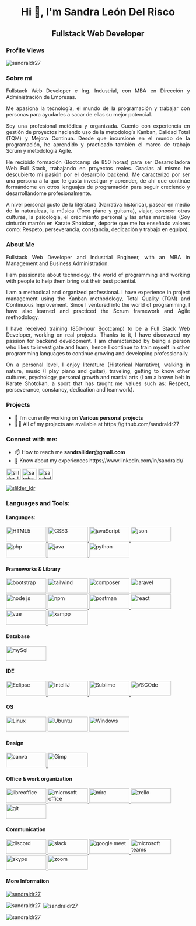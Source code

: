 <h1 align="center">Hi 👋, I'm Sandra León Del Risco</h1>
<h2 align="center">Fullstack Web Developer</h2>

<h3 align="left">Profile Views</h3>
<p align="left"> <img src="https://komarev.com/ghpvc/?username=sandraldr27&label=Profile%20views&color=0e75b6&style=flat" alt="sandraldr27" /> </p>

<h3 align="justify">
  
<h3 align="justify">Sobre mí</h3>
<p align="justify">Fullstack Web Developer e Ing. Industrial, con MBA en Dirección y Administración de Empresas.</p>

<p align="justify">Me apasiona la tecnología, el mundo de la programación y trabajar con personas para ayudarles a sacar de ellas su mejor potencial.</p>

<p align="justify">Soy una profesional metódica y organizada. Cuento con experiencia en gestión de proyectos haciendo uso de la metodología Kanban, Calidad Total (TQM) y Mejora Continua. Desde que incursioné en el mundo de la programación, he aprendido y practicado también el marco de trabajo Scrum y metodología Agile.</p>

<p align="justify">He recibido formación (Bootcamp de 850 horas) para ser Desarrolladora Web Full Stack, trabajando en proyectos reales. Gracias al mismo he descubierto mi pasión por el desarrollo backend. Me caracterizo por ser una persona a la que le gusta investigar y aprender, de ahí que continúe formándome en otros lenguajes de programación para seguir creciendo y desarrollándome profesionalmente.</p>

<p align="justify">A nivel personal gusto de la literatura (Narrativa histórica), pasear en medio de la naturaleza, la música (Toco piano y guitarra), viajar, conocer otras culturas, la psicología, el crecimiento personal y las artes marciales (Soy cinturón marrón en Karate Shotokan, deporte que me ha enseñado valores como: Respeto, perseverancia, constancia, dedicación y trabajo en equipo).</p>
  
<h3> About Me</h3>
<P align="justify">Fullstack Web Developer and Industrial Engineer, with an MBA in Management and Business Administration.</p>

<p align="justify">I am passionate about technology, the world of programming and working with people to help them bring out their best potential.</p>

<p align="justify">I am a methodical and organized professional. I have experience in project management using the Kanban methodology, Total Quality (TQM) and Continuous Improvement. Since I ventured into the world of programming, I have also learned and practiced the Scrum framework and Agile methodology.</p>

<p align="justify">I have received training (850-hour Bootcamp) to be a Full Stack Web Developer, working on real projects. Thanks to it, I have discovered my passion for backend development. I am characterized by being a person who likes to investigate and learn, hence I continue to train myself in other programming languages to continue growing and developing professionally.</p>

<p align="justify">On a personal level, I enjoy literature (Historical Narrative), walking in nature, music (I play piano and guitar), traveling, getting to know other cultures, psychology, personal growth and martial arts (I am a brown belt in Karate Shotokan, a sport that has taught me values such as: Respect, perseverance, constancy, dedication and teamwork).</p>
  
 </h3>
 
<h3>Projects</h3>
<ul>
  <li>🔭 I’m currently working on <b>Various personal projects</b></li>

<li>👨‍💻 All of my projects are available at https://github.com/sandraldr27</li>
</ul>

<h3 align="left">Connect with me:</h3>
<p align="left">
<ul>
  <li>📫 How to reach me <b>sandralilder@gmail.com</b></li>
<li>📄 Know about my experiences https://www.linkedin.com/in/sandraldr/</li>
</ul>

<a href="https://twitter.com/slilder_ldr" target="blank"><img align="center" src="https://raw.githubusercontent.com/rahuldkjain/github-profile-readme-generator/master/src/images/icons/Social/twitter.svg" alt="slilder_ldr" height="30" width="40" /></a>
<a href="https://www.linkedin.com/in/sandraleondelrisco" target="blank"><img align="center" src="https://raw.githubusercontent.com/rahuldkjain/github-profile-readme-generator/master/src/images/icons/Social/linked-in-alt.svg" alt="sandra león-del risco" height="30" width="40" /></a>
<a href="https://instagram.com/sandraldr27" target="blank"><img align="center" src="https://raw.githubusercontent.com/rahuldkjain/github-profile-readme-generator/master/src/images/icons/Social/instagram.svg" alt="sandraldr27" height="30" width="40" /></a>
<p align="left"> <a href="https://twitter.com/slilder_ldr" target="blank"><img src="https://img.shields.io/twitter/follow/slilder_ldr?logo=twitter&style=for-the-badge" alt="slilder_ldr" /></a> </p>
</p>

<h3 align="left">Languages and Tools:</h3>

<h4>Languages:</h4>
<p align="left">
  
<a href="https://developer.mozilla.org/es/docs/Glossary/HTML5" target="_blank" rel="noreferrer"> 
<img src="https://img.shields.io/badge/HTML5-E34F26?style=for-the-badge&logo=html5&logoColor=white" alt="HTML5" width="110" height="40"/>
</a>    
  
<a href="https://developer.mozilla.org/es/docs/Web/CSS" target="_blank" rel="noreferrer"> 
<img src="https://img.shields.io/badge/CSS3-1572B6?style=for-the-badge&logo=css3&logoColor=white" alt="CSS3" width="110" height="40"/>
</a> 
  
<a href="https://developer.mozilla.org/es/docs/Web/JavaScript" target="_blank" rel="noreferrer"> 
<img src="https://img.shields.io/badge/JavaScript-323330?style=for-the-badge&logo=javascript&logoColor=F7DF1E" alt="javaScript" width="110" height="40"/>
</a>   
  
<a href="https://developer.mozilla.org/es/docs/Web/JavaScript/Reference/Global_Objects/JSON" target="_blank" rel="noreferrer"> 
<img src="https://img.shields.io/badge/json-5E5C5C?style=for-the-badge&logo=json&logoColor=white" alt="json" width="110" height="40"/>
</a>     
  
<a href="https://www.php.net/" target="_blank" rel="noreferrer"> 
<img src="https://img.shields.io/badge/PHP-777BB4?style=for-the-badge&logo=php&logoColor=white" alt="php" width="110" height="40"/>
</a>    

<a href="https://www.java.com/es/" target="_blank" rel="noreferrer"> 
<img src="https://img.shields.io/badge/java-%23ED8B00.svg?style=for-the-badge&logo=java&logoColor=white" alt="java" width="110" height="40"/>
</a>
  
<a href="https://www.python.org/downloads/" target="_blank" rel="noreferrer"> 
<img src="https://img.shields.io/badge/Python-FFD43B?style=for-the-badge&logo=python&logoColor=blue" alt="python" width="110" height="40"/>
</a>
  
</p>

<h4>Frameworks & Library</h4>
<p align="left"> 

<a href="https://getbootstrap.com" target="_blank" rel="noreferrer"> 
<img src="https://img.shields.io/badge/Bootstrap-563D7C?style=for-the-badge&logo=bootstrap&logoColor=white" alt="bootstrap" width="110" height="40"/>
</a> 

<a href="https://tailwindcss.com/" target="_blank" rel="noreferrer"> 
<img src="https://img.shields.io/badge/Tailwind_CSS-38B2AC?style=for-the-badge&logo=tailwind-css&logoColor=white" alt="tailwind" width="110" height="40"/>
</a> 
  
<a href="https://getcomposer.org/" target="_blank" rel="noreferrer"> 
<img src="https://img.shields.io/badge/Composer-885630?style=for-the-badge&logo=Composer&logoColor=white" alt="composer" width="110" height="40"/>
</a> 
  
<a href="https://laravel.com/" target="_blank" rel="noreferrer"> 
<img src="https://img.shields.io/badge/Laravel-FF2D20?style=for-the-badge&logo=laravel&logoColor=white" alt="laravel" width="110" height="40"/>
</a>
  
<a href="https://nodejs.org/es" target="_blank" rel="noreferrer"> 
<img src="https://img.shields.io/badge/Node.js-339933?style=for-the-badge&logo=nodedotjs&logoColor=white" alt="node js" width="110" height="40"/>
</a>   
  
<a href="https://www.npmjs.com/" target="_blank" rel="noreferrer"> 
<img src="https://img.shields.io/badge/npm-CB3837?style=for-the-badge&logo=npm&logoColor=white" alt="npm" width="110" height="40"/>
</a>  
  
<a href="https://www.postman.com/" target="_blank" rel="noreferrer"> 
<img src="https://img.shields.io/badge/Postman-FF6C37?style=for-the-badge&logo=Postman&logoColor=white" alt="postman" width="110" height="40"/>
</a> 
  
<a href="https://es.reactjs.org/" target="_blank" rel="noreferrer"> 
<img src="https://img.shields.io/badge/React-20232A?style=for-the-badge&logo=react&logoColor=61DAFB" alt="react" width="110" height="40"/>
</a>  
  
<a href="https://vuejs.org/" target="_blank" rel="noreferrer"> 
<img src="https://img.shields.io/badge/Vue.js-35495E?style=for-the-badge&logo=vuedotjs&logoColor=4FC08D" alt="vue" width="110" height="40"/>
</a> 
  
<a href="https://www.apachefriends.org/es/index.html" target="_blank" rel="noreferrer"> 
<img src="https://img.shields.io/badge/Xampp-F37623?style=for-the-badge&logo=xampp&logoColor=white" alt="xampp" width="110" height="40"/>
</a>  
  
<h4>Database</h4>
<p align="left">
<a href="https://www.php.net/" target="_blank" rel="noreferrer"> 
<img src="https://img.shields.io/badge/MySQL-005C84?style=for-the-badge&logo=mysql&logoColor=white" alt="mySql" width="110" height="40"/>
</a> 
</p>

<h4>IDE</h4>  
<p align="left"> 
<a href="https://www.eclipse.org/downloads/" target="_blank" rel="noreferrer"> 
<img src="https://img.shields.io/badge/Eclipse-2C2255?style=for-the-badge&logo=eclipse&logoColor=white" alt="Eclipse" width="110" height="40"/>
</a> 
  
<a href="https://www.jetbrains.com/idea/" target="_blank" rel="noreferrer"> 
<img src="https://img.shields.io/badge/IntelliJ_IDEA-000000.svg?style=for-the-badge&logo=intellij-idea&logoColor=white" alt="IntelliJ" width="110" height="40"/>
</a>  
  
<a href="https://www.sublimetext.com/" target="_blank" rel="noreferrer"> 
<img src="https://img.shields.io/badge/sublime_text-%23575757.svg?&style=for-the-badge&logo=sublime-text&logoColor=important" alt="Sublime" width="110" height="40"/>
</a>   
  
<a href="https://code.visualstudio.com/" target="_blank" rel="noreferrer"> 
<img src="https://img.shields.io/badge/VSCode-0078D4?style=for-the-badge&logo=visual%20studio%20code&logoColor=white" alt="VSCOde" width="110" height="40"/>
</a>   
</p>

<h4>OS</h4>
<p align="left">
  
<a href="https://www.linux.org/" target="_blank" rel="noreferrer"> 
<img src="https://img.shields.io/badge/Linux-FCC624?style=for-the-badge&logo=linux&logoColor=black" alt="Linux" width="110" height="40"/>
</a> 

<a href="https://ubuntu.com/" target="_blank" rel="noreferrer"> 
<img src="https://img.shields.io/badge/Ubuntu-E95420?style=for-the-badge&logo=ubuntu&logoColor=white" alt="Ubuntu" width="110" height="40"/>
</a> 
  
<a href="https://www.microsoft.com/" target="_blank" rel="noreferrer"> 
<img src="https://img.shields.io/badge/Windows-0078D6?style=for-the-badge&logo=windows&logoColor=white" alt="Windows" width="110" height="40"/>
</a>
  
</p>

<h4>Design</h4>  

<p align="left"> 
<a href="https://www.canva.com/" target="_blank" rel="noreferrer"> 
<img src="https://img.shields.io/badge/Canva-%2300C4CC.svg?&style=for-the-badge&logo=Canva&logoColor=white" alt="canva" width="110" height="40"/>
</a>  
  
<a href="https://www.gimp.org/" target="_blank" rel="noreferrer"> 
<img src="https://img.shields.io/badge/gimp-5C5543?style=for-the-badge&logo=gimp&logoColor=white" alt="Gimp" width="110" height="40"/>
</a>
</p>
  

<h4>Office & work organization</h4>
<p align="left">
  
<a href="https://es.libreoffice.org/" target="_blank" rel="noreferrer"> 
<img src="https://img.shields.io/badge/LibreOffice-18A303?style=for-the-badge&logo=LibreOffice&logoColor=white" alt="libreoffice" width="110" height="40"/>
</a>  
  
<a href="https://www.microsoft.com/es-es/microsoft-365/" target="_blank" rel="noreferrer"> 
<img src="https://img.shields.io/badge/Microsoft_Office-D83B01?style=for-the-badge&logo=microsoft-office&logoColor=white" alt="microsoft office" width="110" height="40"/>
</a>  
  
<a href="https://miro.com/login/" target="_blank" rel="noreferrer"> 
<img src="https://img.shields.io/badge/Miro-F7C922?style=for-the-badge&logo=Miro&logoColor=050036" alt="miro" width="110" height="40"/>
</a>   
  
<a href="https://trello.com/" target="_blank" rel="noreferrer"> 
<img src="https://img.shields.io/badge/Trello-0052CC?style=for-the-badge&logo=trello&logoColor=white" alt="trello" width="110" height="40"/>
</a>   
  
<a href="https://git-scm.com/" target="_blank" rel="noreferrer"> 
<img src="https://img.shields.io/badge/GIT-E44C30?style=for-the-badge&logo=git&logoColor=white" alt="git" width="110" height="40"/>
</a>   
 
</p>

<h4>Communication</h4>
<p align="left">
  
<a href="https://discord.com/" target="_blank" rel="noreferrer"> 
<img src="https://img.shields.io/badge/Discord-5865F2?style=for-the-badge&logo=discord&logoColor=white" alt="discord" width="110" height="40"/>
</a>  
 
<a href="https://slack.com/intl/es-es" target="_blank" rel="noreferrer"> 
<img src="https://img.shields.io/badge/Slack-4A154B?style=for-the-badge&logo=slack&logoColor=white" alt="slack" width="110" height="40"/>
</a>  
  
<a href="https://meet.google.com/?pli=1" target="_blank" rel="noreferrer"> 
<img src="https://img.shields.io/badge/Google%20Meet-00897B?style=for-the-badge&logo=google-meet&logoColor=white" alt="google meet" width="110" height="40"/>
</a>
  
<a href="https://www.microsoft.com/es-es/microsoft-teams/" target="_blank" rel="noreferrer"> 
<img src="https://img.shields.io/badge/Microsoft_Teams-6264A7?style=for-the-badge&logo=microsoft-teams&logoColor=white" alt="microsoft teams" width="110" height="40"/>
</a>  
  
<a href="https://www.skype.com/es/" target="_blank" rel="noreferrer"> 
<img src="https://img.shields.io/badge/Skype-00AFF0?style=for-the-badge&logo=skype&logoColor=white" alt="skype" width="110" height="40"/>
</a>   

<a href="https://zoom.us/" target="_blank" rel="noreferrer"> 
<img src="https://img.shields.io/badge/Zoom-2D8CFF?style=for-the-badge&logo=zoom&logoColor=white" alt="zoom" width="110" height="40"/>
</a> 
  
</p>  

<h4>More Information</h4>

<p align="left"> <a href="https://github.com/ryo-ma/github-profile-trophy"><img src="https://github-profile-trophy.vercel.app/?username=sandraldr27" alt="sandraldr27" /></a> </p>
<p><img align="left" src="https://github-readme-stats.vercel.app/api/top-langs?username=sandraldr27&show_icons=true&locale=en&layout=compact" alt="sandraldr27" /></p>

<p>&nbsp;<img align="center" src="https://github-readme-stats.vercel.app/api?username=sandraldr27&show_icons=true&locale=en" alt="sandraldr27" /></p>

<p><img align="center" src="https://github-readme-streak-stats.herokuapp.com/?user=sandraldr27&" alt="sandraldr27" /></p>


